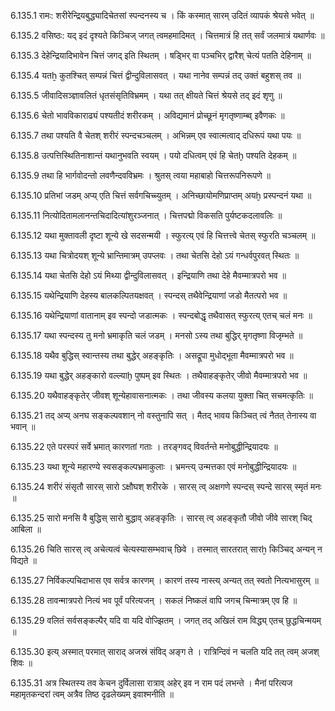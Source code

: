 6.135.1
रामः:
शरीरेन्द्रियबुद्ध्यादिचेतसां स्पन्दनस्य च ।
किं कस्मात् सारम् उदितं व्यापकं श्रेयसे भवेत् ॥


6.135.2
वसिष्ठः:
यद् इदं दृश्यते किञ्चिज् जगत् त्वमहमादिमत् ।
चित्तमात्रं हि तत् सर्वं जलमात्रं यथार्णवः ॥


6.135.3
देहेन्द्रियादिभावेन चित्तं जगद् इति स्थितम् ।
षड्भिर् वा पञ्चभिर् द्वारैश् चेत्यं पतति देहिनाम् ॥


6.135.4
यतẖ कुतश्चित् सम्पन्नं चित्तं द्वीन्दुविलासवत् ।
यथा नानेव सम्पन्नं तद् उक्तं बहुशस् तव ॥


6.135.5
जीवादिसञ्ज्ञावलितं धृतसंसृतिविभ्रमम् ।
यथा तत् क्षीयते चित्तं श्रेयसे तद् इदं शृणु ॥


6.135.6
चेतो भावविकाराढ्यं पश्यतीदं शरीरकम् ।
अविद्यमानं प्रोच्छूनं मृगतृष्णाम्ब्व् इवैणकः ॥


6.135.7
तथा पश्यति वै चेतश् शरीरं स्पन्दचञ्चलम् ।
अभिन्नम् एव स्वात्मत्वाद् दधिरूपं यथा पयः ॥


6.135.8
उत्पत्तिस्थितिनाशान्तं यथानुभवति स्वयम् ।
पयो दधित्वम् एवं हि चेतḫ पश्यति देहकम् ॥


6.135.9
तथा हि भार्गवोदन्तो लवणैन्दवविभ्रमः ।
श्रुतस् त्वया महाबाहो चित्तरूपनिरूपणे ॥


6.135.10
प्रतिभां जडम् अप्य् एति चित्तं सर्वगचिच्च्युतम् ।
अनिच्छायोमणिप्राप्तम् अयḫ प्रस्पन्दनं यथा ॥


6.135.11
नित्योदितामलानन्तचिदादित्यांशुरञ्जनात् ।
चित्तपद्मो विकसति पुर्यष्टकदलावलिः ॥


6.135.12
यथा मुक्तावली दृष्टा शून्ये खे सदसन्मयी ।
स्फुरत्य् एवं हि चित्तत्त्वे चेतस् स्फुरति चञ्चलम् ॥


6.135.13
यथा चित्रोदयश् शून्ये भ्रान्तिमात्रम् उपप्लवः ।
तथा चेतसि देहो ऽयं गन्धर्वपुरवत् स्थितः ॥


6.135.14
यथा चेतसि देहो ऽयं मिथ्या द्वीन्दुविलासवत् ।
इन्द्रियाणि तथा देहे मैवम्मात्रपरो भव ॥


6.135.15
यथेन्द्रियाणि देहस्य बालकल्पितयक्षवत् ।
स्पन्दस् तथैवेन्द्रियाणां जडो मैतत्परो भव ॥


6.135.16
यथेन्द्रियाणां वातानाम् इव स्पन्दो जडात्मकः ।
स्पन्दबोद्धृ तथैवासत् स्फुरत्य् एतच् चलं मनः ॥


6.135.17
यथा स्पन्दस्य तु मनो भ्रमाकृति चलं जडम् ।
मनसो ऽस्य तथा बुद्धिर् मृगतृष्णा विजृम्भते ॥


6.135.18
यथैव बुद्धिस् स्वान्तस्य तथा बुद्धेर् अहङ्कृतिः ।
असद्रूपा मुधोद्भूता मैवम्मात्रपरो भव ॥


6.135.19
यथा बुद्धेर् अहङ्कारो वल्ल्याḫ पुष्पम् इव स्थितः ।
तथैवाहङ्कृतेर् जीवो मैवम्मात्रपरो भव ॥


6.135.20
यथैवाहङ्कृतेर् जीवश् शून्येहावासनात्मकः ।
तथा जीवस्य कलया युक्ता चित् सचमत्कृतिः ॥


6.135.21
तद् अप्य् अनघ सङ्कल्पवशान् नो वस्तुनापि सत् ।
मैतद् भावय किञ्चित् त्वं नैतत् तेनास्य वा भवान् ॥


6.135.22
एते परस्परं सर्वे भ्रमात् कारणतां गताः ।
तरङ्गवद् विवर्तन्ते मनोबुद्धीन्द्रियादयः ॥


6.135.23
यथा शून्ये महारण्ये स्वसङ्कल्पभ्रमाकुलाः ।
भ्रमन्त्य् उन्मत्तका एवं मनोबुद्धीन्द्रियादयः ॥


6.135.24
शरीरं संसृतौ सारस् सारो ऽक्षौघश् शरीरके ।
सारस् त्व् अक्षगणे स्पन्दस् स्पन्दे सारस् स्मृतं मनः ॥


6.135.25
सारो मनसि वै बुद्धिस् सारो बुद्धाव् अहङ्कृतिः ।
सारस् त्व् अहङ्कृतौ जीवो जीवे सारश् चिद् आबिला ॥


6.135.26
चिति सारस् त्व् अचेत्यत्वं चेत्यस्यासम्भवाच् छिवे ।
तस्मात् सारतरात् सारẖ किञ्चिद् अन्यन् न विद्यते ॥


6.135.27
निर्विकल्पचिदाभास एव सर्वत्र कारणम् ।
कारणं तस्य नास्त्य् अन्यत् तत् स्वतो नित्यभासुरम् ॥


6.135.28
तावन्मात्रपरो नित्यं भव पूर्वं परित्यजन् ।
सकलं निष्कलं वापि जगच् चिन्मात्रम् एव हि ॥


6.135.29
वलितं सर्वसङ्कल्पैर् यदि वा यदि वोज्झितम् ।
जगत् तद् अखिलं राम विद्ध्य् एतच् छुद्धचिन्मयम् ॥


6.135.30
इत्य् अस्मात् परमात् साराद् अजस्रं संविद् अङ्ग ते ।
रात्रिन्दिवं न चलति यदि तत् त्वम् अजश् शिवः ॥


6.135.31
अत्र स्थितस्य तव केचन दुर्विलासा रात्राव् अहेर् इव न राम पदं लभन्ते ।
मैनां परित्यज महामृतकन्दरां त्वम् अत्रैव तिष्ठ दृढलेख्यम् इवाश्मनीति ॥

